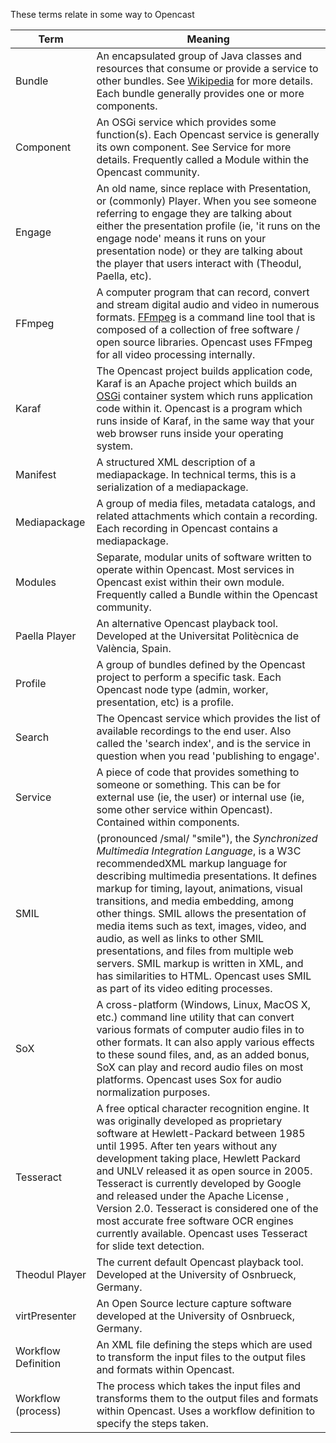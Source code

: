 
These terms relate in some way to Opencast

Term                | Meaning
--------------------|--------------------------
Bundle              | An encapsulated group of Java classes and resources that consume or provide a service to other bundles. See [Wikipedia](http://en.wikipedia.org/wiki/OSGi#Bundles) for more details.  Each bundle generally provides one or more components.
Component           | An OSGi service which provides some function(s).  Each Opencast service is generally its own component.  See Service for more details. Frequently called a Module within the Opencast community.
Engage              | An old name, since replace with Presentation, or (commonly) Player. When you see someone referring to engage they are talking about either the presentation profile (ie, 'it runs on the engage node' means it runs on your presentation node) or they are talking about the player that users interact with (Theodul, Paella, etc).
FFmpeg              | A computer program that can record, convert and stream digital audio and video in numerous formats. [FFmpeg](https://ffmpeg.org) is a command line tool that is composed of a collection of free software / open source libraries. Opencast uses FFmpeg for all video processing internally.
Karaf               | The Opencast project builds application code, Karaf is an Apache project which builds an [OSGi](http://en.wikipedia.org/wiki/OSGi) container system which runs application code within it.  Opencast is a program which runs inside of Karaf, in the same way that your web browser runs inside your operating system.
Manifest            |  A structured XML description of a mediapackage.  In technical terms, this is a serialization of a mediapackage.
Mediapackage        | A group of media files, metadata catalogs, and related attachments which contain a recording.  Each recording in Opencast contains a mediapackage.
Modules             | Separate, modular units of software written to operate within Opencast.  Most services in Opencast exist within their own module.  Frequently called a Bundle within the Opencast community.
Paella Player       | An alternative Opencast playback tool.  Developed at the Universitat Politècnica de València, Spain.
Profile             | A group of bundles defined by the Opencast project to perform a specific task.  Each Opencast node type (admin, worker, presentation, etc) is a profile.
Search              | The Opencast service which provides the list of available recordings to the end user.  Also called the 'search index', and is the service in question when you read 'publishing to engage'.
Service             | A piece of code that provides something to someone or something.  This can be for external use (ie, the user) or internal use (ie, some other service within Opencast).  Contained within components.
SMIL                | (pronounced /smal/ "smile"), the *Synchronized Multimedia Integration Language*, is a W3C recommendedXML markup language for describing multimedia presentations. It defines markup for timing, layout, animations, visual transitions, and media embedding, among other things. SMIL allows the presentation of media items such as text, images, video, and audio, as well as links to other SMIL presentations, and files from multiple web servers. SMIL markup is written in XML, and has similarities to HTML. Opencast uses SMIL as part of its video editing processes.
SoX                 | A cross-platform (Windows, Linux, MacOS X, etc.) command line utility that can convert various formats of computer audio files in to other formats. It can also apply various effects to these sound files, and, as an added bonus, SoX can play and record audio files on most platforms. Opencast uses Sox for audio normalization purposes.
Tesseract           | A free optical character recognition engine. It was originally developed as proprietary software at Hewlett-Packard between 1985 until 1995. After ten years without any development taking place, Hewlett Packard and UNLV released it as open source in 2005. Tesseract is currently developed by Google and released under the Apache License , Version 2.0. Tesseract is considered one of the most accurate free software OCR engines currently available. Opencast uses Tesseract for slide text detection.
Theodul Player      | The current default Opencast playback tool. Developed at the University of Osnbrueck, Germany.
virtPresenter       | An Open Source lecture capture software developed at the University of Osnbrueck, Germany.
Workflow Definition | An XML file defining the steps which are used to transform the input files to the output files and formats within Opencast.
Workflow (process)  | The process which takes the input files and transforms them to the output files and formats within Opencast. Uses a workflow definition to specify the steps taken.
